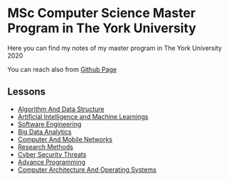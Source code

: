 # MSc Computer Science Master Program in The York University

Here you can find my notes of my master program in The York University 2020

You can reach also from [Github Page](https://tugcekonuklar.github.io/msc-computer-science-notes/)

## Lessons

* [Algorithm And Data Structure](/algorithm-and-data-structure/Home.md)
* [Artificial Intelligence and Machine Learnings](/artificial_intelligence_and_machine_learnings/Home.md)
* [Software Engineering](/software-engineering/Home.md)
* [Big Data Analytics](/big-data-analytics/Home.md)
* [Computer And Mobile Networks](/computer-and-mobile-networks/Home.md)
* [Research Methods](/research-methods/Home.md)
* [Cyber Security Threats](/cyber-security-threats/Home.md)
* [Advance Programming ](/advance-programming/Home.md)
* [Computer Architecture And Operating Systems](/computer-architecture-and-operating-systems)
